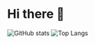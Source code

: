 # Hi there 👋

![GitHub stats](https://github-readme-stats.vercel.app/api?username=adrianfathurs&show_icons=true&theme=tokyonight)
![Top Langs](https://github-readme-stats.vercel.app/api/top-langs/?username=adrianfathurs&layout=compact&theme=tokyonight)


<!--
**adrianfathurs/adrianfathurs** is a ✨ _special_ ✨ repository because its `README.md` (this file) appears on your GitHub profile.

Here are some ideas to get you started:

- 🔭 I’m currently working on ...
- 🌱 I’m currently learning ...
- 👯 I’m looking to collaborate on ...
- 🤔 I’m looking for help with ...
- 💬 Ask me about ...
- 📫 How to reach me: ...
- 😄 Pronouns: ...
- ⚡ Fun fact: ...
-->
